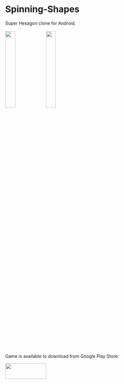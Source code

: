 # Spinning-Shapes

Super Hexagon clone for Android.
</br>
</br>
<img src="https://play-lh.googleusercontent.com/bYnNBuajg4v1q1RDPtL9WOOtQb2KBzZqu_0RC8dVE__d_sdyia6z16zHWz00WQy9nJM=w1920-h937-rw" width="25%" height="auto">
<img src="https://play-lh.googleusercontent.com/QJRqGMTcVB8C9slRw9IYyqstIYpqNkbDY-Ptfx4Yu8WgKLQ1-NNfR3Ile5GmCETxyw=w1920-h937-rw" width="25%" height="auto">
</br>
</br>
</br>
</br>
Game is available to download from Google Play Store:

[<img src="https://play.google.com/intl/en_us/badges/static/images/badges/en_badge_web_generic.png" width="130" height="50">](https://play.google.com/store/apps/details?id=com.Snakerrek.SpinningShapes)
